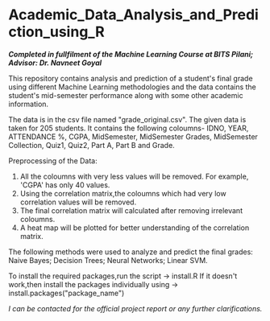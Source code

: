 # Academic_Data_Analysis_and_Prediction_using_R

**_Completed in fullfilment of the Machine Learning Course at BITS Pilani; Advisor: Dr. Navneet Goyal_**

This repository contains analysis and prediction of a student's final grade using different Machine Learning methodologies and the data contains the student's mid-semester performance along with some other academic information.

The data is in the csv file named "grade_original.csv". 
The given data is taken for 205 students.
It contains the following coloumns- IDNO, YEAR, ATTENDANCE %, CGPA, MidSemester, MidSemester Grades, MidSemester Collection, Quiz1, Quiz2, Part A, Part B and Grade.

Preprocessing of the Data:
1. All the coloumns with very less values will be removed. For example, 'CGPA' has only 40 values.
2. Using the correlation matrix,the coloumns which had very low correlation values will be removed.
3. The final correlation matrix will calculated after removing irrelevant coloumns.
4. A heat map will be plotted for better understanding of the correlation matrix.

The following methods were used to analyze and predict the final grades: Naive Bayes; Decision Trees; Neural Networks; Linear SVM.

To install the required packages,run the script -> install.R
If it doesn't work,then install the packages individually using -> install.packages("package_name")

_I can be contacted for the official project report or any further clarifications._
